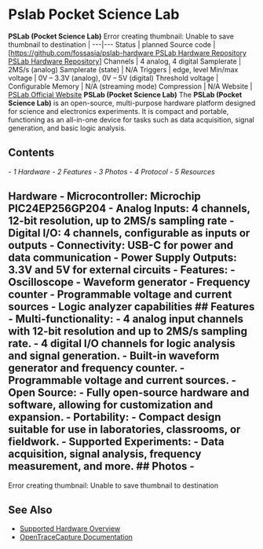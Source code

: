 # Pslab Pocket Science Lab
**PSLab (Pocket Science Lab)** Error creating thumbnail: Unable to save thumbnail to destination  |
---|---
Status | planned
Source code | [[https://github.com/fossasia/pslab-hardware PSLab Hardware Repository](http://github.com/OpenTraceLab/?p=OpenTraceCapture.git;a=tree;f=src/hardware/) [PSLab Hardware Repository](https://github.com/fossasia/pslab-hardware)]
Channels | 4 analog, 4 digital
Samplerate | 2MS/s (analog)
Samplerate (state) | N/A
Triggers | edge, level
Min/max voltage | 0V – 3.3V (analog), 0V – 5V (digital)
Threshold voltage | Configurable
Memory | N/A (streaming mode)
Compression | N/A
Website | [PSLab Official Website](https://pslab.io)
**PSLab (Pocket Science Lab)** The **PSLab (Pocket Science Lab)** is an open-source, multi-purpose hardware platform designed for science and electronics experiments. It is compact and portable, functioning as an all-in-one device for tasks such as data acquisition, signal generation, and basic logic analysis.
## Contents
\- *1 Hardware* \- *2 Features* \- *3 Photos* \- *4 Protocol* \- *5 Resources*
## Hardware \- **Microcontroller**: Microchip PIC24EP256GP204 \- **Analog Inputs**: 4 channels, 12-bit resolution, up to 2MS/s sampling rate \- **Digital I/O**: 4 channels, configurable as inputs or outputs \- **Connectivity**: USB-C for power and data communication \- **Power Supply Outputs**: 3.3V and 5V for external circuits \- **Features**: \- Oscilloscope \- Waveform generator \- Frequency counter \- Programmable voltage and current sources \- Logic analyzer capabilities ## Features \- **Multi-functionality**: \- 4 analog input channels with 12-bit resolution and up to 2MS/s sampling rate. \- 4 digital I/O channels for logic analysis and signal generation. \- Built-in waveform generator and frequency counter. \- Programmable voltage and current sources.  \- **Open Source**: \- Fully open-source hardware and software, allowing for customization and expansion.  \- **Portability**: \- Compact design suitable for use in laboratories, classrooms, or fieldwork.  \- **Supported Experiments**: \- Data acquisition, signal analysis, frequency measurement, and more. ## Photos \-
Error creating thumbnail: Unable to save thumbnail to destination
## See Also
- [Supported Hardware Overview](../supported-hardware.md)
- [OpenTraceCapture Documentation](../../opentracecapture/overview.md)
